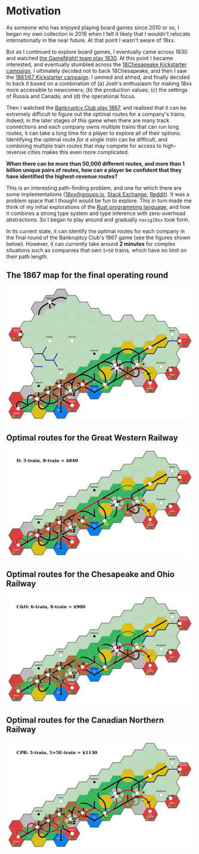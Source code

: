 # Motivation

As someone who has enjoyed playing board games since 2010 or so, I began my own collection in 2016 when I felt it likely that I wouldn't relocate internationally in the near future.
At that point I wasn't aware of 18xx.

But as I continued to explore board games, I eventually came across 1830 and watched [the GameNight! team play 1830](https://www.youtube.com/watch?v=uLTFo-xb7ts).
At this point I became interested, and eventually stumbled across the [18Chesapeake Kickstarter campaign](https://www.kickstarter.com/projects/all-aboardgames/18chesapeake/).
I ultimately decided not to back 18Chesapeake, and then I saw the [1861/67 Kickstarter campaign](https://www.kickstarter.com/projects/joshuastarr/1861-russia-1867-canada/).
I ummed and ahhed, and finally decided to back it based on a combination of (a) Josh's enthusiasm for making 18xx more accessible to newcomers; (b) the production values; (c) the settings of Russia and Canada; and (d) the operational focus.

Then I watched the [Bankruptcy Club play 1867](https://www.youtube.com/watch?v=vE0UNDA4qQQ), and realised that it can be extremely difficult to figure out the optimal routes for a company's trains.
Indeed, in the later stages of this game when there are many track connections and each company owns multiple trains that can run long routes, it can take a long time for a player to explore all of their options.
Identifying the optimal route *for a single train* can be difficult, and combining multiple train routes that may compete for access to high-revenue cities makes this even more complicated.

**When there can be more than 50,000 different routes, and more than 1 billion unique pairs of routes, how can a player be confident that they have identified the highest-revenue routes?**

This is an interesting path-finding problem, and one for which there are some implementations ([18xx@groups.io](https://groups.io/g/18xx/topic/anyone_know_if_anyone_has/74031683?p=,,,20,0,0,0::recentpostdate%2Fsticky,,,20,2,20,74031683), [Stack Exchange](https://boardgames.stackexchange.com/q/493), [Reddit](https://redd.it/9t32gw)).
It was a problem space that I thought would be fun to explore.
This in turn made me think of my initial explorations of the [Rust programming language](https://www.rust-lang.org/), and how it combines a strong type system and type inference with zero-overhead abstractions.
So I began to play around and gradually `navig18xx` took form.

In its current state, it can identify the optimal routes for each company in the final round of the Bankruptcy Club's 1867 game (see the figures shown below).
However, it can currently take around **2 minutes** for complex situations such as companies that own `5+5E` trains, which have no limit on their path length.

<!-- See https://spec.commonmark.org/0.29/#images -->

## The 1867 map for the final operating round

![Map state](1867_bc.png "The map")

## Optimal routes for the Great Western Railway

![](1867_bc_D.png)

## Optimal routes for the Chesapeake and Ohio Railway

![](1867_bc_C&O.png)

## Optimal routes for the Canadian Northern Railway

![](1867_bc_CPR.png)
